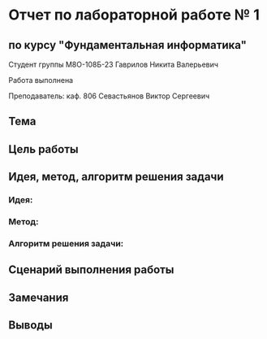 # Отчет по лабораторной работе № 1
## по курсу "Фундаментальная информатика"

Студент группы M8О-108Б-23 Гаврилов Никита Валерьевич

Работа выполнена

Преподаватель: каф. 806 Севастьянов Виктор Сергеевич

## Тема

## Цель работы



## Идея, метод, алгоритм решения задачи
### Идея:


### Метод:

### Алгоритм решения задачи:




## Сценарий выполнения работы
  

## Замечания

## Выводы
